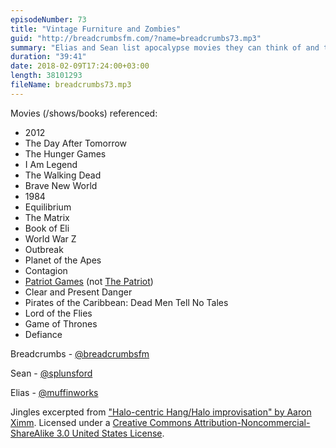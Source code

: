 ```yaml
---
episodeNumber: 73
title: "Vintage Furniture and Zombies"
guid: "http://breadcrumbsfm.com/?name=breadcrumbs73.mp3"
summary: "Elias and Sean list apocalypse movies they can think of and then discuss interpersonal skills in a post-apocalyptic scenario."
duration: "39:41"
date: 2018-02-09T17:24:00+03:00
length: 38101293
fileName: breadcrumbs73.mp3
---
```


Movies (/shows/books) referenced:

- 2012
- The Day After Tomorrow
- The Hunger Games
- I Am Legend
- The Walking Dead
- Brave New World
- 1984
- Equilibrium
- The Matrix
- Book of Eli
- World War Z
- Outbreak
- Planet of the Apes
- Contagion
- [Patriot Games](https://en.wikipedia.org/wiki/Patriot_Games_%28film%29) (not [The Patriot](https://en.wikipedia.org/wiki/The_Patriot_%282000_film%29))
- Clear and Present Danger
- Pirates of the Caribbean: Dead Men Tell No Tales
- Lord of the Flies
- Game of Thrones
- Defiance

Breadcrumbs - [@breadcrumbsfm](https://twitter.com/breadcrumbsfm)

Sean - [@splunsford](https://twitter.com/splunsford)

Elias - [@muffinworks](https://twitter.com/muffinworks)

Jingles excerpted from ["Halo-centric Hang/Halo improvisation" by Aaron Ximm](http://freemusicarchive.org/music/aaron_ximm/handpans_and_the_hang/). Licensed under a [Creative Commons Attribution-Noncommercial-ShareAlike 3.0 United States License](http://creativecommons.org/licenses/by-nc-sa/3.0/us/).